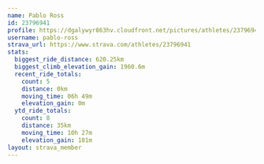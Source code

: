 ```yaml
---
name: Pablo Ross
id: 23796941
profile: https://dgalywyr863hv.cloudfront.net/pictures/athletes/23796941/14615399/1/large.jpg
username: pablo-ross
strava_url: https://www.strava.com/athletes/23796941
stats:
  biggest_ride_distance: 620.25km
  biggest_climb_elevation_gain: 1960.6m
  recent_ride_totals:
    count: 5
    distance: 0km
    moving_time: 06h 49m
    elevation_gain: 0m
  ytd_ride_totals:
    count: 8
    distance: 35km
    moving_time: 10h 27m
    elevation_gain: 101m
layout: strava_member
--- 
```

